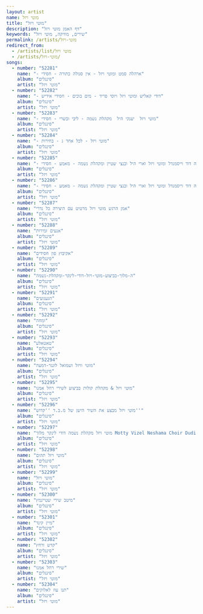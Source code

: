 ```yaml
---
layout: artist
name: מוטי ויזל
title: "מוטי ויזל"
description: "דף האמן מוטי ויזל"
keywords: "שירים, מוזיקה, מוטי ויזל"
permalink: /artists/מוטי-ויזל
redirect_from:
  - /artists/list/מוטי ויזל
  - /artists/מוטי-ויזל/
songs:
  - number: "52281"
    name: "- ארהלה סמט ומוטי ויזל - אין סגולה כתורה - חסידי"
    album: "סינגלים"
    artist: "מוטי ויזל"
  - number: "52282"
    name: "- דודי קאליש ומוטי ויזל ויוסי פריד - מים בוכים - חסידי אידיש"
    album: "סינגלים"
    artist: "מוטי ויזל"
  - number: "52283"
    name: "- מוטי ויזל  יענקי היל  מקהלת נשמה - ליבי ובשרי - חסידי"
    album: "סינגלים"
    artist: "מוטי ויזל"
  - number: "52284"
    name: "- מוטי ויזל - לכל אחד ג - בחירות"
    album: "סינגלים"
    artist: "מוטי ויזל"
  - number: "52285"
    name: "- משה דוד וייסמנדל ומוטי ויזל וארי היל ובנצי שטיין ומקהלת נשמה - מאמע - חסידי (Trimmed)"
    album: "סינגלים"
    artist: "מוטי ויזל"
  - number: "52286"
    name: "- משה דוד וייסמנדל ומוטי ויזל וארי היל ובנצי שטיין ומקהלת נשמה - מאמע - חסידי"
    album: "סינגלים"
    artist: "מוטי ויזל"
  - number: "52287"
    name: "אמן הרגש מוטי ויזל מרטיט עם היצירה כל נדרי"
    album: "סינגלים"
    artist: "מוטי ויזל"
  - number: "52288"
    name: "אנעים זמירות"
    album: "סינגלים"
    artist: "מוטי ויזל"
  - number: "52289"
    name: "אקיבוץ פון חסידים"
    album: "סינגלים"
    artist: "מוטי ויזל"
  - number: "52290"
    name: "ה-מלוך-בביצוע-מוטי-ויזל-דודי-לינקר-ומקהלת-נשמה"
    album: "סינגלים"
    artist: "מוטי ויזל"
  - number: "52291"
    name: "הגעגועים"
    album: "סינגלים"
    artist: "מוטי ויזל"
  - number: "52292"
    name: "ומחה"
    album: "סינגלים"
    artist: "מוטי ויזל"
  - number: "52293"
    name: "טאטאלע"
    album: "סינגלים"
    artist: "מוטי ויזל"
  - number: "52294"
    name: "מוטי וויזל ושמואל לונגר-דמעה"
    album: "סינגלים"
    artist: "מוטי ויזל"
  - number: "52295"
    name: "מוטי ויזל & מקהלת קולות בביצוע לשירי רחל אמנו"
    album: "סינגלים"
    artist: "מוטי ויזל"
  - number: "52296"
    name: "מוטי ויזל מבצע את השיר הישן של מ.ב.ד ''קדוש''"
    album: "סינגלים"
    artist: "מוטי ויזל"
  - number: "52297"
    name: "מוטי ויזל מקהלת נשמה דודי לינקר מלוך Motty Vizel Neshama Choir Dudi Linker Meloch.135"
    album: "סינגלים"
    artist: "מוטי ויזל"
  - number: "52298"
    name: "מוטי ויזל תהום"
    album: "סינגלים"
    artist: "מוטי ויזל"
  - number: "52299"
    name: "מוטי ויזל"
    album: "סינגלים"
    artist: "מוטי ויזל"
  - number: "52300"
    name: "מיטב שירי שטיינמץ"
    album: "סינגלים"
    artist: "מוטי ויזל"
  - number: "52301"
    name: "מיין קינד"
    album: "סינגלים"
    artist: "מוטי ויזל"
  - number: "52302"
    name: "קדש ורחץ"
    album: "סינגלים"
    artist: "מוטי ויזל"
  - number: "52303"
    name: "שירי רחל אמנו"
    album: "סינגלים"
    artist: "מוטי ויזל"
  - number: "52304"
    name: "תנו עוז לאלוקים"
    album: "סינגלים"
    artist: "מוטי ויזל"
---
```

